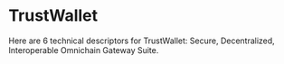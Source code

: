 # TrustWallet
Here are 6 technical descriptors for TrustWallet: Secure, Decentralized, Interoperable Omnichain Gateway Suite.
